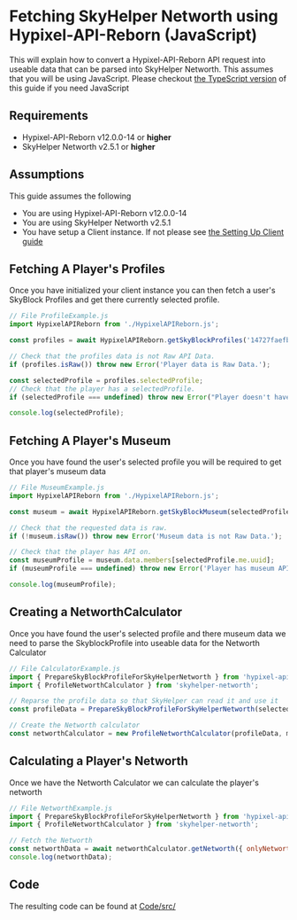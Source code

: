 # Fetching SkyHelper Networth using Hypixel-API-Reborn (JavaScript)

This will explain how to convert a Hypixel-API-Reborn API request into useable data that can be parsed into SkyHelper
Networth. This assumes that you will be using JavaScript. Please checkout
[the TypeScript version](../TypeScript/SkyHelperNetWorth.md) of this guide if you need JavaScript

## Requirements

- Hypixel-API-Reborn v12.0.0-14 or **higher**
- SkyHelper Networth v2.5.1 or **higher**

## Assumptions

This guide assumes the following

- You are using Hypixel-API-Reborn v12.0.0-14
- You are using SkyHelper Networth v2.5.1
- You have setup a Client instance. If not please see [the Setting Up Client guide](../SettingUpClient/Guide.md)

## Fetching A Player's Profiles

Once you have initialized your client instance you can then fetch a user's SkyBlock Profiles and get there currently
selected profile.

```JavaScript
// File ProfileExample.js
import HypixelAPIReborn from './HypixelAPIReborn.js';

const profiles = await HypixelAPIReborn.getSkyBlockProfiles('14727faefbdc4aff848cd2713eb9939e');

// Check that the profiles data is not Raw API Data.
if (profiles.isRaw()) throw new Error('Player data is Raw Data.');

const selectedProfile = profiles.selectedProfile;
// Check that the player has a selectedProfile.
if (selectedProfile === undefined) throw new Error("Player doesn't have a skyblock profile selected.");

console.log(selectedProfile);
```

## Fetching A Player's Museum

Once you have found the user's selected profile you will be required to get that player's museum data

```JavaScript
// File MuseumExample.js
import HypixelAPIReborn from './HypixelAPIReborn.js';

const museum = await HypixelAPIReborn.getSkyBlockMuseum(selectedProfile.profileId, { raw: true });

// Check that the requested data is raw.
if (!museum.isRaw()) throw new Error('Museum data is not Raw Data.');

// Check that the player has API on.
const museumProfile = museum.data.members[selectedProfile.me.uuid];
if (museumProfile === undefined) throw new Error('Player has museum API off.');

console.log(museumProfile);
```

## Creating a NetworthCalculator

Once you have found the user's selected profile and there museum data we need to parse the SkyblockProfile into useable
data for the Networth Calculator

```JavaScript
// File CalculatorExample.js
import { PrepareSkyBlockProfileForSkyHelperNetworth } from 'hypixel-api-reborn';
import { ProfileNetworthCalculator } from 'skyhelper-networth';

// Reparse the profile data so that SkyHelper can read it and use it
const profileData = PrepareSkyBlockProfileForSkyHelperNetworth(selectedProfile);

// Create the Networth calculator
const networthCalculator = new ProfileNetworthCalculator(profileData, museumProfile, selectedProfile.banking.balance);
```

## Calculating a Player's Networth

Once we have the Networth Calculator we can calculate the player's networth

```JavaScript
// File NetworthExample.js
import { PrepareSkyBlockProfileForSkyHelperNetworth } from 'hypixel-api-reborn';
import { ProfileNetworthCalculator } from 'skyhelper-networth';

// Fetch the Networth
const networthData = await networthCalculator.getNetworth({ onlyNetworth: true });
console.log(networthData);
```

## Code

The resulting code can be found at
[Code/src/](https://github.com/Hypixel-API-Reborn/hypixel-api-reborn/blob/master/docs/JavaScript/SkyHelperNetworth/Code/src/)
